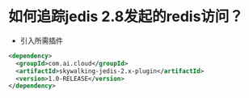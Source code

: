 # 如何追踪jedis 2.8发起的redis访问？
- 引入所需插件
```xml
<dependency>
  <groupId>com.ai.cloud</groupId>
  <artifactId>skywalking-jedis-2.x-plugin</artifactId>
  <version>1.0-RELEASE</version>
</dependency>
```
